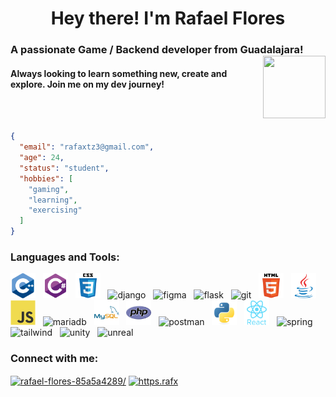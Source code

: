 <h1 align="center">Hey there! I'm Rafael Flores</h1>

<h3>A passionate Game / Backend developer from Guadalajara! <img align ="right" margin="50px" src="https://community.aseprite.org/uploads/default/original/3X/a/9/a9378435ab8cf241898a33b66964051ffb3c9a0f.gif" width="100" height="100" /> </h3>

<h4>Always looking to learn something new, create and explore. Join me on my dev journey!</h4>
</br>
</br>

```JSON
{
  "email": "rafaxtz3@gmail.com",
  "age": 24,
  "status": "student",
  "hobbies": [
    "gaming",
    "learning",
    "exercising"
  ]
}
```


<h3 align="left">Languages and Tools:</h3>
<p align="left">
  <img src="https://raw.githubusercontent.com/devicons/devicon/master/icons/cplusplus/cplusplus-original.svg" alt="cplusplus" width="40" height="40"/>&nbsp&nbsp
  <img src="https://raw.githubusercontent.com/devicons/devicon/master/icons/csharp/csharp-original.svg" alt="csharp" width="40" height="40"/>&nbsp&nbsp
  <img src="https://raw.githubusercontent.com/devicons/devicon/master/icons/css3/css3-original-wordmark.svg" alt="css3" width="40" height="40"/>&nbsp&nbsp
  <img src="https://cdn.worldvectorlogo.com/logos/django.svg" alt="django" width="40" height="40"/>&nbsp&nbsp
  <img src="https://www.vectorlogo.zone/logos/figma/figma-icon.svg" alt="figma" width="40" height="40"/>&nbsp&nbsp
  <img src="https://www.vectorlogo.zone/logos/pocoo_flask/pocoo_flask-icon.svg" alt="flask" width="40" height="40"/>&nbsp&nbsp
  <img src="https://www.vectorlogo.zone/logos/git-scm/git-scm-icon.svg" alt="git" width="40" height="40"/>&nbsp&nbsp
  <img src="https://raw.githubusercontent.com/devicons/devicon/master/icons/html5/html5-original-wordmark.svg" alt="html5" width="40" height="40"/>&nbsp&nbsp
  <img src="https://raw.githubusercontent.com/devicons/devicon/master/icons/java/java-original.svg" alt="java" width="40" height="40"/>&nbsp&nbsp
  <img src="https://raw.githubusercontent.com/devicons/devicon/master/icons/javascript/javascript-original.svg" alt="javascript" width="40" height="40"/>&nbsp&nbsp
  <img src="https://www.vectorlogo.zone/logos/mariadb/mariadb-icon.svg" alt="mariadb" width="40" height="40"/>&nbsp&nbsp
  <img src="https://raw.githubusercontent.com/devicons/devicon/master/icons/mysql/mysql-original-wordmark.svg" alt="mysql" width="40" height="40"/>&nbsp&nbsp
  <img src="https://raw.githubusercontent.com/devicons/devicon/master/icons/php/php-original.svg" alt="php" width="40" height="40"/>&nbsp&nbsp
  <img src="https://www.vectorlogo.zone/logos/getpostman/getpostman-icon.svg" alt="postman" width="40" height="40"/>&nbsp&nbsp
  <img src="https://raw.githubusercontent.com/devicons/devicon/master/icons/python/python-original.svg" alt="python" width="40" height="40"/>&nbsp&nbsp
  <img src="https://raw.githubusercontent.com/devicons/devicon/master/icons/react/react-original-wordmark.svg" alt="react" width="40" height="40"/>&nbsp&nbsp
  <img src="https://www.vectorlogo.zone/logos/springio/springio-icon.svg" alt="spring" width="40" height="40"/>&nbsp&nbsp
  <img src="https://www.vectorlogo.zone/logos/tailwindcss/tailwindcss-icon.svg" alt="tailwind" width="40" height="40"/>&nbsp&nbsp
  <img src="https://www.vectorlogo.zone/logos/unity3d/unity3d-icon.svg" alt="unity" width="40" height="40"/>&nbsp&nbsp
  <img src="https://raw.githubusercontent.com/kenangundogan/fontisto/036b7eca71aab1bef8e6a0518f7329f13ed62f6b/icons/svg/brand/unreal-engine.svg" alt="unreal" width="40" height="40"/>&nbsp&nbsp
</p>
<h3 align="left">Connect with me:</h3>
  <p align="left">
  <a href="https://linkedin.com/in/rafael-flores-85a5a4289/" target="blank"><img align="center" src="https://raw.githubusercontent.com/rahuldkjain/github-profile-readme-generator/master/src/images/icons/Social/linked-in-alt.svg" alt="rafael-flores-85a5a4289/" height="30"     width="40" /></a>
  <a href="https://instagram.com/https.rafx" target="blank"><img align="center" src="https://raw.githubusercontent.com/rahuldkjain/github-profile-readme-generator/master/src/images/icons/Social/instagram.svg" alt="https.rafx" height="30" width="40" /></a>
</p>
